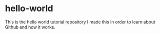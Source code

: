 # hello-world
This is the hello world tutorial repository
I made this in order to learn about Github and how it works.
